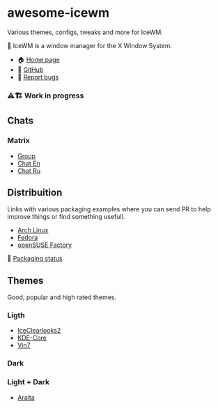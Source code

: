 # awesome-icewm

Various themes, configs, tweaks and more for IceWM.

🥶 IceWM is a window manager for the X Window System.

- 🏠 [Home page](https://ice-wm.org)
- 🔗 [GitHub](https://github.com/bbidulock/icewm)
- 🐞 [Report bugs](https://github.com/bbidulock/icewm/issues)

### ⚠️🏗 Work in progress

## Chats

### Matrix

- [Group](https://matrix.to/#/+icewm:matrix.org)
- [Chat En](https://matrix.to/#/#icewm:matrix.org)
- [Chat Ru](https://matrix.to/#/#icewm-ru:matrix.org)

## Distribuition

Links with various packaging examples where you can send PR to help improve things or find something usefull.

- [Arch Linux](https://git.archlinux.org/svntogit/packages.git/tree/trunk/PKGBUILD?h=packages/icewm)
- [Fedora](https://src.fedoraproject.org/rpms/icewm/blob/master/f/icewm.spec)
- [openSUSE Factory](https://build.opensuse.org/package/view_file/openSUSE:Factory/icewm/icewm.spec?expand=1)

🔗 [Packaging status](https://repology.org/project/icewm/versions)

## Themes

Good, popular and high rated themes.

### Ligth

- [IceClearlooks2](https://www.box-look.org/p/1310273/)
- [KDE-Core](https://www.box-look.org/p/1266477/)
- [Vin7](https://www.box-look.org/p/1163246/)

### Dark

### Light + Dark

- [Araita](https://www.box-look.org/p/1321163/)
